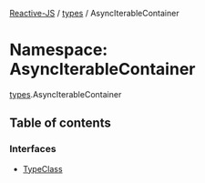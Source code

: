 [Reactive-JS](../README.md) / [types](types.md) / AsyncIterableContainer

# Namespace: AsyncIterableContainer

[types](types.md).AsyncIterableContainer

## Table of contents

### Interfaces

- [TypeClass](../interfaces/types.AsyncIterableContainer.TypeClass.md)
